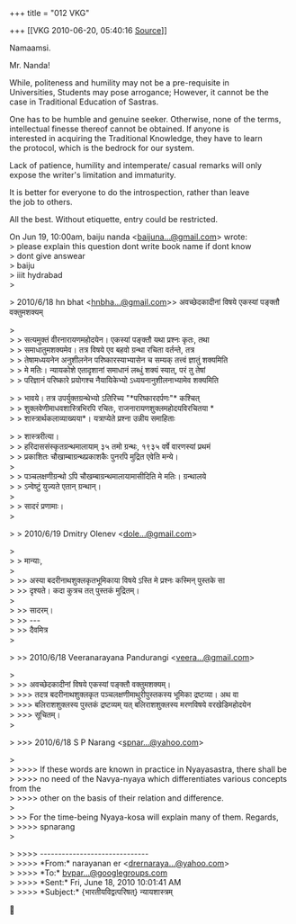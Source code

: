 +++
title = "012 VKG"

+++
[[VKG	2010-06-20, 05:40:16 [Source](https://groups.google.com/g/bvparishat/c/NIfZzfqR3eE)]]



Namaamsi.

Mr. Nanda!

While, politeness and humility may not be a pre-requisite in  
Universities, Students may pose arrogance; However, it cannot be the  
case in Traditional Education of Sastras.

One has to be humble and genuine seeker. Otherwise, none of the terms,  
intellectual finesse thereof cannot be obtained. If anyone is  
interested in acquiring the Traditional Knowledge, they have to learn  
the protocol, which is the bedrock for our system.

Lack of patience, humility and intemperate/ casual remarks will only  
expose the writer's limitation and immaturity.

It is better for everyone to do the introspection, rather than leave  
the job to others.

All the best. Without etiquette, entry could be restricted.

On Jun 19, 10:00am, baiju nanda \<[baijuna...@gmail.com]()\> wrote:  
\> please explain this question dont write book name if dont know  
\> dont give answear  
\> baiju  
\> iiit hydrabad  
\>  

\> 2010/6/18 hn bhat \<[hnbha...@gmail.com]()\>\> अवच्छेदकादीनां विषये एकस्यां पङ्क्तौ वक्तुमशक्यम्

  
\>  
\> \> सत्यमुक्तं वीरनारायणमहोदयेन। एकस्यां पङ्क्तौ यथा प्रश्नः कृतः, तथा  
\> \> समाधातुमशक्यमेव। तत्र विषये एव बहवो ग्रन्था रचिता वर्तन्ते, तत्र  
\> \> तेषामध्ययनेन अनुशीलनेन परिष्कारस्याभ्यासेन च सम्यक् तत्त्वं ज्ञातुं शक्यमिति  
\> \> मे मतिः। न्यायकोशे एतादृशानां समाधानं लब्धुं शक्यं स्यात्, परं तु तेषां  
\> \> परिज्ञानं परिष्कारे प्रयोगश्च नैयायिकेभ्यो ऽध्ययनानुशीलनाभ्यामेव शक्यमिति  

\> \> भावये। तत्र उपर्युक्तग्रन्थेभ्यो ऽतिरिच्य "\*परिष्कारदर्पणः"\* कश्चित्  
\> \> शुक्लवेणीमाधवशास्त्रिभिरपि रचितः, राजनारायणशुक्लमहोदयविरचितया \*  
\> \> शास्त्रार्थकलाव्याख्यया\*। यत्राप्येते प्रश्ना उन्नीय समाहिताः

  
\> \> शास्त्ररीत्या।  
\> \> हरिदाससंस्कृतग्रन्थमालायाम् ३५ तमो ग्रन्थः, १९३५ वर्षे वारणस्यां प्रथमं  
\> \> प्रकाशितः चौखाम्बाग्रन्थप्रकाशकैः पुनरपि मुद्रित एवेति मन्ये।  
\>  
\> \> पञ्चलक्षणीग्रन्थो ऽपि चौखम्बाग्रन्थमालायामासीदिति मे मतिः। ग्रन्थालये  
\> \> ऽन्वेष्टुं युज्यते एतान् ग्रन्थान्।  
\>  
\> \> सादरं प्रणामाः।  
\>  

\> \> 2010/6/19 Dmitry Olenev \<[dole...@gmail.com]()\>

  
\>  
\> \> मान्याः,  
\>  
\> \>\> अस्या बदरीनाथशुक्लकृतभूमिकाया विषये ऽस्ति मे प्रश्नः कस्मिन् पुस्तके सा  
\> \>\> दृश्यते। कदा कुत्रच तत् पुस्तकं मुद्रितम्।  
\>  
\> \>\> सादरम्।  
\> \>\> ---  
\> \>\> दैवमित्र  
\>  

\> \>\> 2010/6/18 Veeranarayana Pandurangi \<[veera...@gmail.com]()\>

  
\>  
\> \>\> अवच्छेदकादीनां विषये एकस्यां पङ्क्तौ वक्तुमशक्यम्।  
\> \>\>\> तदत्र बदरीनाथशुक्लकृत पञ्चलक्षणीमाथुरीपुस्तकस्य भूमिका द्रष्टव्या। अथ वा  
\> \>\>\> बलिराशशुक्लस्य पुस्तकं द्रष्टव्यम् यत् बलिराशशुक्लस्य मरणविषये वरखेडिमहोदयेन  
\> \>\>\> सूचितम्।  
\>  

\> \>\>\> 2010/6/18 S P Narang \<[spnar...@yahoo.com]()\>

  
\>  
\> \>\>\>\> If these words are known in practice in Nyayasastra, there
shall be  
\> \>\>\>\> no need of the Navya-nyaya which differentiates various concepts from the  
\> \>\>\>\> other on the basis of their relation and difference.  
\>  
\> \>\> For the time-being Nyaya-kosa will explain many of them. Regards,  
\> \>\>\>\> spnarang  
\>  

\> \>\>\>\> ------------------------------  
\> \>\>\>\> \*From:\* narayanan er \<[drernaraya...@yahoo.com]()\>  
\> \>\>\>\> \*To:\* [bvpar...@googlegroups.com]()  
\> \>\>\>\> \*Sent:\* Fri, June 18, 2010 10:01:41 AM  
\> \>\>\>\> \*Subject:\* {भारतीयविद्वत्परिषत्} न्यायशास्त्रम्



